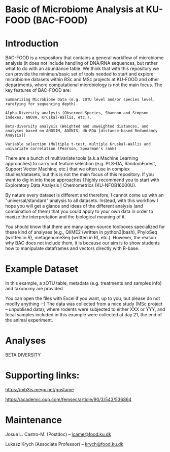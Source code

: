 # Basic of Microbiome Analysis at KU-FOOD (BAC-FOOD)

# Introduction

BAC-FOOD is a respository that contains a general workflow of microbiome analysis (it does not include handling of DNA/RNA sequences, but rather what to do with an abundance table.
We think that with this repository we can provide the minimun/basic set of tools needed to start and explore microbiome datasets within BSc and MSc projects at KU-FOOD and other departments, where computational microbiology is not the main focus. The key features of BAC-FOOD are:

    Summarizing Microbiome Data (e.g. zOTU level and/or species level, rarefying for sequencing depth).
    
    Alpha-Diversity analysis (Observed Species, Shannon and Simpson indexes, ANOVA, Kruskal-Wallis, etc.). 
    
    Beta-diversity analysis (Weighted and unweighted distances, and analyses based on ANOSIM, ADONIS, db-RDA [distance-based Redundancy Anaysis])
    
    Variable selection (Multiple t-test, multiple Kruskal-Wallis and univariate correlation (Pearson, Spearman's rank)
    
There are a bunch of multivariate tools (a.k.a Machine Learning approaches) to carry out feature selection (e.g. PLS-DA, RandomForest, Support Vector Machine, etc.) that we often use in complex studies/datasets, but this is not the main focus of this repository. If you want to dig in into these approaches I highly recommend you to start with Exploratory Data Analysis | Chemometrics (KU-NFOB16000U).

By nature every dataset is different and therefore, I cannot come up with an "universal/standard" analysis to all datasets. Instead, with this workflow I hope you will get a glance and ideas of the different analysis (and combination of them) that you could apply to your own data in order to maxize the interpretation and the biological meaning of it.

You should know that there are many open-source toolboxes specialized for these kind of analyses (e.g., QIIME2 (written in python3|bash), PhyloSeq (written in R), metagenomeSeq (written in R), etc.). However, the reason why BAC does not include them, it is because our aim is to show students how to manipulate dataframes and vectors directly with R-base. 


# Example Dataset

In this example, a zOTU table, metadata (e.g. treatments and samples info) and taxonomy are provided.

You can open the files with Excel if you want, up to you, but please do not modify anything :-)
The data was collected from a mice study (MSc project – unpublised data), where rodents were subjected to either XXX or YYY, and fecal samples included in this example were collected at day 21, the end of the animal experiment.

# Analyses

BETA DIVERSITY




# Supporting links:
https://mb3is.megx.net/gustame

https://academic.oup.com/femsec/article/90/3/543/536864








# Maintenance

   Josue L. Castro-M. (Postdoc)            – jcame@food.ku.dk 
   
   Lukasz Krych (Associate Professor)      – krych@food.ku.dk 

    









